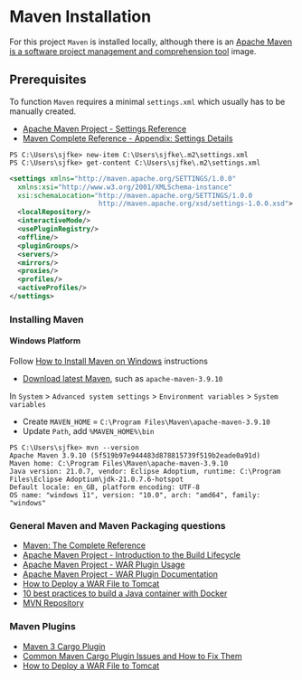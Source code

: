 # Maven Installation

For this project ``Maven`` is installed locally, although there is 
an [Apache Maven is a software project management and comprehension tool](https://hub.docker.com/_/maven) image.

## Prerequisites

To function `Maven` requires a minimal `settings.xml` which usually has to be manually created.

* [Apache Maven Project - Settings Reference](https://maven.apache.org/settings.html)
* [Maven Complete Reference - Appendix: Settings Details](https://www.sonatype.com/maven-complete-reference/settings-details)

```console
PS C:\Users\sjfke> new-item C:\Users\sjfke\.m2\settings.xml
PS C:\Users\sjfke> get-content C:\Users\sjfke\.m2\settings.xml
```

```xml
<settings xmlns="http://maven.apache.org/SETTINGS/1.0.0"
  xmlns:xsi="http://www.w3.org/2001/XMLSchema-instance"
  xsi:schemaLocation="http://maven.apache.org/SETTINGS/1.0.0
                      http://maven.apache.org/xsd/settings-1.0.0.xsd">
  <localRepository/>
  <interactiveMode/>
  <usePluginRegistry/>
  <offline/>
  <pluginGroups/>
  <servers/>
  <mirrors/>
  <proxies/>
  <profiles/>
  <activeProfiles/>
</settings>
```

### Installing Maven

#### Windows Platform

Follow [How to Install Maven on Windows](https://phoenixnap.com/kb/install-maven-windows) instructions

* [Download latest Maven](https://maven.apache.org/download.cgi), such as `apache-maven-3.9.10`

In ``System`` > ``Advanced system settings`` > ``Environment variables`` > ``System variables``

* Create ``MAVEN_HOME`` = `C:\Program Files\Maven\apache-maven-3.9.10`
* Update ``Path``, add ``%MAVEN_HOME%\bin``

```console
PS C:\Users\sjfke> mvn --version
Apache Maven 3.9.10 (5f519b97e944483d878815739f519b2eade0a91d)
Maven home: C:\Program Files\Maven\apache-maven-3.9.10
Java version: 21.0.7, vendor: Eclipse Adoptium, runtime: C:\Program Files\Eclipse Adoptium\jdk-21.0.7.6-hotspot
Default locale: en_GB, platform encoding: UTF-8
OS name: "windows 11", version: "10.0", arch: "amd64", family: "windows"
```

### General Maven and Maven Packaging questions

* [Maven: The Complete Reference](https://www.sonatype.com/maven-complete-reference)
* [Apache Maven Project - Introduction to the Build Lifecycle](https://maven.apache.org/guides/introduction/introduction-to-the-lifecycle.html)
* [Apache Maven Project - WAR Plugin Usage](https://maven.apache.org/plugins/maven-war-plugin/usage.html)
* [Apache Maven Project - WAR Plugin Documentation](https://maven.apache.org/plugins/maven-war-plugin/plugin-info.html)
* [How to Deploy a WAR File to Tomcat](https://www.baeldung.com/tomcat-deploy-war)
* [10 best practices to build a Java container with Docker](https://snyk.io/blog/best-practices-to-build-java-containers-with-docker/)
* [MVN Repository](https://mvnrepository.com/)


### Maven Plugins

* [Maven 3 Cargo Plugin](https://codehaus-cargo.atlassian.net/wiki/spaces/CARGO/pages/491631/Maven+3+Plugin)
* [Common Maven Cargo Plugin Issues and How to Fix Them](https://javanexus.com/blog/common-maven-cargo-issues-fix)
* [How to Deploy a WAR File to Tomcat](https://www.baeldung.com/tomcat-deploy-war#3-remote-deploy)

